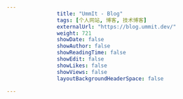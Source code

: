 ---
                title: "UmmIt - Blog"
                tags: [个人网站, 博客, 技术博客]
                externalUrl: "https://blog.ummit.dev/"
                weight: 721
                showDate: false
                showAuthor: false
                showReadingTime: false
                showEdit: false
                showLikes: false
                showViews: false
                layoutBackgroundHeaderSpace: false
                ---

